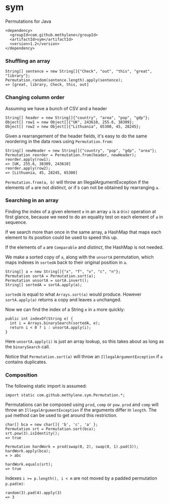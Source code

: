 # sym

Permutations for Java

    <dependency>
      <groupId>com.github.methylene</groupId>
      <artifactId>sym</artifactId>
      <version>1.2</version>
    </dependency>

### Shuffling an array

    String[] sentence = new String[]{"Check", "out", "this", "great", "library"};
    Permutation.random(sentence.length).apply(sentence);
    => [great, library, Check, this, out]

### Changing column order

Assuming we have a bunch of CSV and a header

    String[] header = new String[]{"country", "area", "pop", "gdp"};
    Object[] row1 = new Object[]{"UK", 243610, 255.6, 38309};
    Object[] row2 = new Object[]{"Lithuania", 65300, 45, 28245};

Given a rearrangement of the header fields, 
it's easy to do the same reordering in the data rows using `Permutation.from`:

    String[] newHeader = new String[]{"country", "pop", "gdp", "area"};
    Permutation reorder = Permutation.from(header, newHeader);
    reorder.apply(row1);
    => [UK, 255.6, 38309, 243610]
    reorder.apply(row2);
    => [Lithuania, 45, 28245, 65300]

`Permutation.from(a, b)` will throw an IllegalArgumentException if the elements of `a` 
are not _distinct_, or if `b` can not be obtained by rearranging `a`.

### Searching in an array

Finding the index of a given element `e` in an array `a` is a `O(n)` 
operation at first glance, because we need to do an equality test on each element of `a` in sequence.

If we search more than once in the same array, a HashMap 
that maps each element to its position could be used to speed this up.

If the elements of `a` are `Comparable` and _distinct_,
the HashMap is not needed.

We make a sorted copy of `a`, along with the `unsortA` permutation,
which maps indexes in `sortedA` back to their original position in `a`.

    String[] a = new String[]{"x", "f", "v", "c", "n"};
    Permutation sortA = Permutation.sort(a);
    Permutation unsortA = sortA.invert();
    String[] sortedA = sortA.apply(a);

`sortedA` is equal to what `Arrays.sort(a)` would produce.
However `sortA.apply(a)` returns a copy and leaves `a` unchanged.

Now we can find the index of a String `e` in `a` more quickly:

    public int indexOf(String e) {
      int i = Arrays.binarySearch(sortedA, e);
      return i < 0 ? i : unsortA.apply(i);
    }

Here `unsortA.apply(i)` is just an array lookup, 
so this takes about as long as the `binarySearch` call.

Notice that `Permutation.sort(a)` will throw an `IllegalArgumentException` 
if `a` contains duplicates.

### Composition

The following static import is assumed:

    import static com.github.methylene.sym.Permutation.*;

Permutations can be composed using `prod`, `comp` or `pow`. 
`prod` and `comp` will throw an `IllegalArgumentException` if the arguments differ in `length`.
The `pad` method can be used to get around this restriction.

    char[] bca = new char[]{ 'b', 'c', 'a' };
    Permutation srt = Permutation.sort(bca);
    srt.pow(3).isIdentity();
    => true

    Permutation hardWork = prod(swap(0, 2), swap(0, 1).pad(3));
    hardWork.apply(bca);
    = > abc

    hardWork.equals(srt);
    => true

Indexes `i >= p.length(), i < m` are not moved by a padded permutation `p.pad(m)`:

    random(3).pad(4).apply(3)
    => 3
